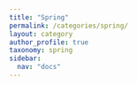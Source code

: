 ```yaml
---
title: "Spring"
permalink: /categories/spring/
layout: category
author_profile: true
taxonomy: spring
sidebar:
  nav: "docs"
---
```

